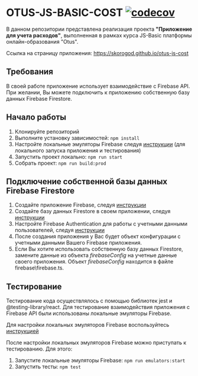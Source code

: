 # OTUS-JS-BASIC-COST [![codecov](https://codecov.io/gh/skorogod/otus-js-cost/graph/badge.svg?token=LG7M4FD2N0)](https://codecov.io/gh/skorogod/otus-js-cost)

В данном репозитории представлена реализация проекта **"Приложение для учета раcходов"**, выполненная в рамках курса JS-Basic платформы онлайн-образования "Otus".

Ссылка на страницу приложения: https://skorogod.github.io/otus-js-cost

## Требования

В своей работе приложение использует взаимодействие с Firebase API.
При желании, Вы можете подключить к приложению собственную базу данных Firebase Firestore.

## Начало работы

1. Клонируйте репозиторий
2. Выполните установку зависимостей: `npm install`
3. Настройте локальные эмуляторы Firebase следуя [инструкции](https://firebase.google.com/docs/emulator-suite) (для локального запуска приложения и тестирования)
4. Запустить проект локально: `npm run start`
5. Собрать проект: `npm run build:prod`

## Подключение собственной базы данных Firebase Firestore

1. Создайте приложение Firebase, следуя [инструкции](https://firebase.google.com/docs/web/setup)
2. Создайте базу данных Firestore в своем приложении, следуя [инструкции](https://firebase.google.com/docs/firestore/quickstart)
3. Настройте Firebase Authentication для работы с учетными данными пользователей, следуя [инструкции](https://firebase.google.com/docs/auth/web/start)
4. После создания приложения у Вас будет объект конфигурации с учетными данными Вашего Firebase приложения.
5. Если Вы хотите использовать собственную базу данных Firestore, замените данные из объекта _firebaseConfig_ на учетные данные своего приложения. Объект _firebaseConfig_ находится в файле firebase\firebase.ts.

## Тестирование

Тестирование кода осуществлялось с помощью библиотек jest и @testing-library/react. Для тестирование взаимодействия приложения с Firebase API были использованы локальные эмуляторы Firebase.

Для настройки локальных эмуляторов Firebase воспользуйтесь [инструкцией](https://firebase.google.com/docs/emulator-suite)

После настройки локальных эмуляторов Firebase можно приступать к тестированию. Для этого:

1. Запустите локальные эмуляторы Firebase: `npm run emulators:start`
2. Запустить тесты: `npm test`
